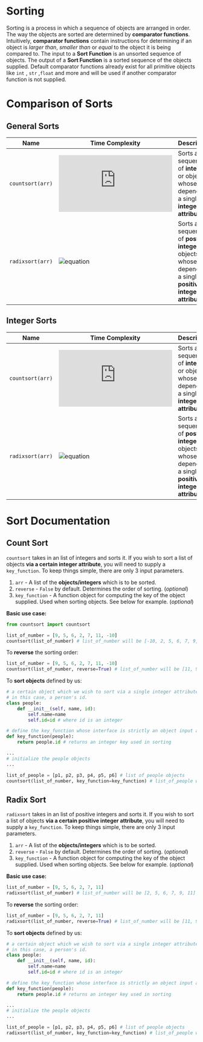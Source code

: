 # Sorting
Sorting is a process in which a sequence of objects are arranged in order. The way the objects are sorted are determined by **comparator functions**. Intuitively, **comparator functions** contain instructions for determining if an object is *larger than*, *smaller than* or *equal* to the object it is being compared to. The input to a **Sort Function** is an unsorted sequence of objects. The output of a **Sort Function** is a sorted sequence of the objects supplied. Default comparator functions already exist for all primitive objects like `int` , `str` ,`float` and more and will be used if another comparator function is not supplied. 

# Comparison of Sorts
## General Sorts
| Name | Time Complexity | Description |
|----------------|-------------------------------|-----------------------------|
`countsort(arr)`|![equation](https://latex.codecogs.com/png.latex?O(n&plus;m))| Sorts a sequence of **integers** or objects whose sort depends on a single **integer attribute**.
`radixsort(arr)`|![equation](https://latex.codecogs.com/png.latex?O(n\log&space;_{n}k))| Sorts a sequence of **postive integers** or objects whose sort depends on a single **positive integer attribute**. 
## Integer Sorts
| Name | Time Complexity | Description |
|----------------|-------------------------------|-----------------------------|
`countsort(arr)`|![equation](https://latex.codecogs.com/png.latex?O(n&plus;m))| Sorts a sequence of **integers** or objects whose sort depends on a single **integer attribute**.
`radixsort(arr)`|![equation](https://latex.codecogs.com/png.latex?O(n\log&space;_{n}k))| Sorts a sequence of **postive integers** or objects whose sort depends on a single **positive integer attribute**. 

# Sort Documentation

## Count Sort 
`countsort` takes in an list of integers and sorts it. If you wish to sort a list of objects **via a certain integer attribute**, you will need to supply a `key_function`. To keep things simple, there are only 3 input parameters. 

1. `arr` - A list of the **objects/integers** which is to be sorted.
2. `reverse` - `False` by default. Determines the order of sorting. (*optional*) 
3. `key_function` - A function object for computing the key of the object supplied. Used when sorting objects. See below for example. (*optional*)

**Basic use case:** 

```python
from countsort import countsort

list_of_number = [9, 5, 6, 2, 7, 11, -10]
countsort(list_of_number) # list_of_number will be [-10, 2, 5, 6, 7, 9, 11] after call
```

To **reverse** the sorting order:

```python
list_of_number = [9, 5, 6, 2, 7, 11, -10]
countsort(list_of_number, reverse=True) # list_of_number will be [11, 9, 7, 6, 5, 2, -10] after call
```

To **sort objects** defined by us:

```python
# a certain object which we wish to sort via a single integer attribute.
# in this case, a person's id.
class people:
	def __init__(self, name, id):
		self.name=name
		self.id=id # where id is an integer

# define the key_function whose interface is strictly an object input and an integer output
def key_function(people):
	return people.id # returns an integer key used in sorting

...
# initialize the people objects
...

list_of_people = [p1, p2, p3, p4, p5, p6] # list of people objects
countsort(list_of_number, key_function=key_function) # list_of_people will be sorted based on their ids.
```

## Radix Sort
`radixsort` takes in an list of positive integers and sorts it. If you wish to sort a list of objects **via a certain positive integer attribute**, you will need to supply a `key_function`. To keep things simple, there are only 3 input parameters. 


1. `arr` - A list of the **objects/integers** which is to be sorted.
2. `reverse` - `False` by default. Determines the order of sorting. (*optional*) 
3. `key_function` - A function object for computing the key of the object supplied. Used when sorting objects. See below for example. (*optional*)

**Basic use case:**

```python
list_of_number = [9, 5, 6, 2, 7, 11]
radixsort(list_of_number) # list_of_number will be [2, 5, 6, 7, 9, 11] after call
```
To **reverse** the sorting order:

```python
list_of_number = [9, 5, 6, 2, 7, 11]
radixsort(list_of_number, reverse=True) # list_of_number will be [11, 9, 7, 6, 5, 2] after call
```

To **sort objects** defined by us:

```python
# a certain object which we wish to sort via a single integer attribute.
# in this case, a person's id.
class people:
	def __init__(self, name, id):
		self.name=name
		self.id=id # where id is an integer

# define the key_function whose interface is strictly an object input and an integer output
def key_function(people):
	return people.id # returns an integer key used in sorting

...
# initialize the people objects
...

list_of_people = [p1, p2, p3, p4, p5, p6] # list of people objects
radixsort(list_of_number, key_function=key_function) # list_of_people will be sorted based on their ids.
```
